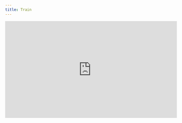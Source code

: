 ```yaml
---
title: Train
---
```

<iframe width="560" height="315" src="https://www.youtube.com/embed/J9KN7sPJs2w?si=Tvmxh_KsKPQwVSKN" title="YouTube video player" frameborder="0" allow="accelerometer; autoplay; clipboard-write; encrypted-media; gyroscope; picture-in-picture; web-share" referrerpolicy="strict-origin-when-cross-origin" allowfullscreen></iframe>